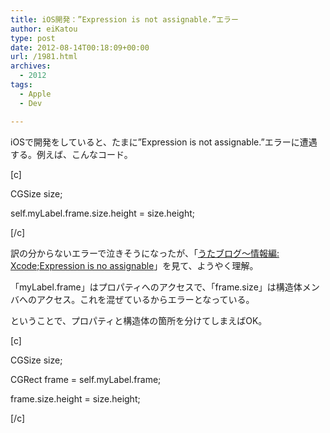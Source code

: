 ```yaml
---
title: iOS開発：”Expression is not assignable.”エラー
author: eiKatou
type: post
date: 2012-08-14T00:18:09+00:00
url: /1981.html
archives:
  - 2012
tags:
  - Apple
  - Dev

---
```

iOSで開発をしていると、たまに&#8221;Expression is not assignable.&#8221;エラーに遭遇する。例えば、こんなコード。

[c]
  
CGSize size;
  
self.myLabel.frame.size.height = size.height;
  
[/c] 

訳の分からないエラーで泣きそうになったが、「[うたブログ～情報編: Xcode;Expression is no assignable][1]」を見て、ようやく理解。

「myLabel.frame」はプロパティへのアクセスで、「frame.size」は構造体メンバへのアクセス。これを混ぜているからエラーとなっている。

ということで、プロパティと構造体の箇所を分けてしまえばOK。
  
[c]
  
CGSize size;
  
CGRect frame = self.myLabel.frame;
  
frame.size.height = size.height;
  
[/c]

 [1]: http://info-utakura.blogspot.jp/2011/11/xcodeexpression-is-no-assignable.html
